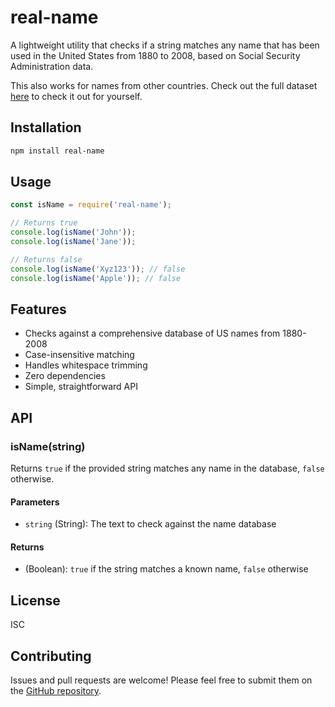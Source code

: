 # real-name

A lightweight utility that checks if a string matches any name that has been used in the United States from 1880 to 2008, based on Social Security Administration data.

This also works for names from other countries. Check out the full dataset [here](https://github.com/adomakins/real-name/blob/main/names.csv) to check it out for yourself.

## Installation

```bash
npm install real-name
```

## Usage

```javascript
const isName = require('real-name');

// Returns true
console.log(isName('John'));
console.log(isName('Jane'));

// Returns false
console.log(isName('Xyz123')); // false
console.log(isName('Apple')); // false

```

## Features

- Checks against a comprehensive database of US names from 1880-2008
- Case-insensitive matching
- Handles whitespace trimming
- Zero dependencies
- Simple, straightforward API

## API

### isName(string)

Returns `true` if the provided string matches any name in the database, `false` otherwise.

#### Parameters

- `string` (String): The text to check against the name database

#### Returns

- (Boolean): `true` if the string matches a known name, `false` otherwise

## License

ISC

## Contributing

Issues and pull requests are welcome! Please feel free to submit them on the [GitHub repository](https://github.com/adomakins/real-name).